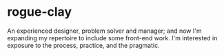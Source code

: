 # rogue-clay

An experienced designer, problem solver and manager; and now I'm expanding my repertoire to include some front-end work. 
I'm interested in exposure to the process, practice, and the pragmatic.
